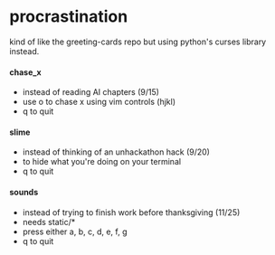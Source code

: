 procrastination
====

kind of like the greeting-cards repo but using python's curses library instead.

#### chase_x
* instead of reading AI chapters (9/15)
* use o to chase x using vim controls (hjkl)
* q to quit 

#### slime
* instead of thinking of an unhackathon hack (9/20)
* to hide what you're doing on your terminal
* q to quit 

#### sounds
* instead of trying to finish work before thanksgiving (11/25)
* needs static/\*
* press either a, b, c, d, e, f, g
* q to quit
